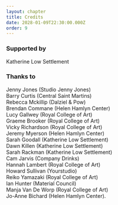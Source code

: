 ```yaml
---
layout: chapter
title: Credits
date: 2028-01-09T22:30:00.000Z
order: 9
---
```

### Supported by

Katherine Low Settlement

### Thanks to

Jenny Jones (Studio Jenny Jones)<br>
Barry Curtis (Central Saint Martins)<br>
Rebecca Mckillip (Dalziel & Pow)<br>
Brendan Commane (Helen Hamlyn Center)<br>
Lucy Gallwey (Royal College of Art)<br>
Graeme Brooker (Royal College of Art)<br>
Vicky Richardson (Royal College of Art)<br>
Jeremy Myerson (Helen Hamlyn Center)<br>
Sarah Goodall (Katherine Low Settlement)<br>
Dawn Killen (Katherine Low Settlement)<br>
Sarah Rackman (Katherine Low Settlement)<br>
Cam Jarvis (Company Drinks)<br>
Hannah Lambert (Royal College of Art)<br>
Howard Sullivan (Yourstudio)<br>
Reiko Yamazaki (Royal College of Art)<br>
Ian Hunter (Material Council)<br>
Manja Van De Worp (Royal College of Art)<br>
Jo-Anne Bichard (Helen Hamlyn Center).